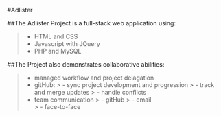 #Adlister


##The Adlister Project is a full-stack web application using:
> * HTML and CSS
> * Javascript with JQuery
> * PHP and MySQL

##The Project also demonstrates collaborative abilities:
> * managed workflow and project delagation
> * gitHub:
	> - sync project development and progression
	> - track and merge updates
	> - handle conflicts
> * team communication 
	> - gitHub 
	> - email  
	> - face-to-face